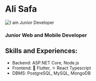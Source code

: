 # Ali Safa
![I am Junior Developer](https://i.postimg.cc/k4JgTGsw-/1.png)
### Junior Web and Mobile Developer
## Skills and Experiences: 
- Backend: ASP.NET Core, Node.js
- Frontend: 📱 Flutter, ⚛️ React Typescript
- DBMS: PostgreSQL, MySQL, MongoDB



